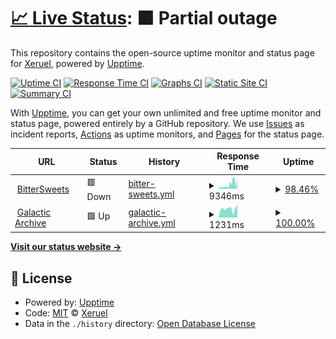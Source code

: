 # [📈 Live Status](https://xeruel.github.io/upptime): <!--live status--> **🟧 Partial outage**

This repository contains the open-source uptime monitor and status page for [Xeruel](https://bittersweets.kr/), powered by [Upptime](https://github.com/upptime/upptime).

[![Uptime CI](https://github.com/xeruel/upptime/workflows/Uptime%20CI/badge.svg)](https://github.com/xeruel/upptime/actions?query=workflow%3A%22Uptime+CI%22)
[![Response Time CI](https://github.com/xeruel/upptime/workflows/Response%20Time%20CI/badge.svg)](https://github.com/xeruel/upptime/actions?query=workflow%3A%22Response+Time+CI%22)
[![Graphs CI](https://github.com/xeruel/upptime/workflows/Graphs%20CI/badge.svg)](https://github.com/xeruel/upptime/actions?query=workflow%3A%22Graphs+CI%22)
[![Static Site CI](https://github.com/xeruel/upptime/workflows/Static%20Site%20CI/badge.svg)](https://github.com/xeruel/upptime/actions?query=workflow%3A%22Static+Site+CI%22)
[![Summary CI](https://github.com/xeruel/upptime/workflows/Summary%20CI/badge.svg)](https://github.com/xeruel/upptime/actions?query=workflow%3A%22Summary+CI%22)

With [Upptime](https://upptime.js.org), you can get your own unlimited and free uptime monitor and status page, powered entirely by a GitHub repository. We use [Issues](https://github.com/xeruel/upptime/issues) as incident reports, [Actions](https://github.com/xeruel/upptime/actions) as uptime monitors, and [Pages](https://xeruel.github.io/upptime) for the status page.

<!--start: status pages-->
<!-- This summary is generated by Upptime (https://github.com/upptime/upptime) -->
<!-- Do not edit this manually, your changes will be overwritten -->
<!-- prettier-ignore -->
| URL | Status | History | Response Time | Uptime |
| --- | ------ | ------- | ------------- | ------ |
| <img alt="" src="https://icons.duckduckgo.com/ip3/bittersweets.kr.ico" height="13"> [BitterSweets](https://bittersweets.kr/) | 🟥 Down | [bitter-sweets.yml](https://github.com/xeruel/upptime/commits/HEAD/history/bitter-sweets.yml) | <details><summary><img alt="Response time graph" src="./graphs/bitter-sweets/response-time-week.png" height="20"> 9346ms</summary><br><a href="https://uptime.bittersweets.kr/history/bitter-sweets"><img alt="Response time 3397" src="https://img.shields.io/endpoint?url=https%3A%2F%2Fraw.githubusercontent.com%2Fxeruel%2Fupptime%2FHEAD%2Fapi%2Fbitter-sweets%2Fresponse-time.json"></a><br><a href="https://uptime.bittersweets.kr/history/bitter-sweets"><img alt="24-hour response time 13728" src="https://img.shields.io/endpoint?url=https%3A%2F%2Fraw.githubusercontent.com%2Fxeruel%2Fupptime%2FHEAD%2Fapi%2Fbitter-sweets%2Fresponse-time-day.json"></a><br><a href="https://uptime.bittersweets.kr/history/bitter-sweets"><img alt="7-day response time 9346" src="https://img.shields.io/endpoint?url=https%3A%2F%2Fraw.githubusercontent.com%2Fxeruel%2Fupptime%2FHEAD%2Fapi%2Fbitter-sweets%2Fresponse-time-week.json"></a><br><a href="https://uptime.bittersweets.kr/history/bitter-sweets"><img alt="30-day response time 5373" src="https://img.shields.io/endpoint?url=https%3A%2F%2Fraw.githubusercontent.com%2Fxeruel%2Fupptime%2FHEAD%2Fapi%2Fbitter-sweets%2Fresponse-time-month.json"></a><br><a href="https://uptime.bittersweets.kr/history/bitter-sweets"><img alt="1-year response time 3397" src="https://img.shields.io/endpoint?url=https%3A%2F%2Fraw.githubusercontent.com%2Fxeruel%2Fupptime%2FHEAD%2Fapi%2Fbitter-sweets%2Fresponse-time-year.json"></a></details> | <details><summary><a href="https://uptime.bittersweets.kr/history/bitter-sweets">98.46%</a></summary><a href="https://uptime.bittersweets.kr/history/bitter-sweets"><img alt="All-time uptime 99.32%" src="https://img.shields.io/endpoint?url=https%3A%2F%2Fraw.githubusercontent.com%2Fxeruel%2Fupptime%2FHEAD%2Fapi%2Fbitter-sweets%2Fuptime.json"></a><br><a href="https://uptime.bittersweets.kr/history/bitter-sweets"><img alt="24-hour uptime 89.19%" src="https://img.shields.io/endpoint?url=https%3A%2F%2Fraw.githubusercontent.com%2Fxeruel%2Fupptime%2FHEAD%2Fapi%2Fbitter-sweets%2Fuptime-day.json"></a><br><a href="https://uptime.bittersweets.kr/history/bitter-sweets"><img alt="7-day uptime 98.46%" src="https://img.shields.io/endpoint?url=https%3A%2F%2Fraw.githubusercontent.com%2Fxeruel%2Fupptime%2FHEAD%2Fapi%2Fbitter-sweets%2Fuptime-week.json"></a><br><a href="https://uptime.bittersweets.kr/history/bitter-sweets"><img alt="30-day uptime 99.42%" src="https://img.shields.io/endpoint?url=https%3A%2F%2Fraw.githubusercontent.com%2Fxeruel%2Fupptime%2FHEAD%2Fapi%2Fbitter-sweets%2Fuptime-month.json"></a><br><a href="https://uptime.bittersweets.kr/history/bitter-sweets"><img alt="1-year uptime 99.32%" src="https://img.shields.io/endpoint?url=https%3A%2F%2Fraw.githubusercontent.com%2Fxeruel%2Fupptime%2FHEAD%2Fapi%2Fbitter-sweets%2Fuptime-year.json"></a></details>
| <img alt="" src="https://icons.duckduckgo.com/ip3/galactic.bittersweets.kr.ico" height="13"> [Galactic Archive](https://galactic.bittersweets.kr/) | 🟩 Up | [galactic-archive.yml](https://github.com/xeruel/upptime/commits/HEAD/history/galactic-archive.yml) | <details><summary><img alt="Response time graph" src="./graphs/galactic-archive/response-time-week.png" height="20"> 1231ms</summary><br><a href="https://uptime.bittersweets.kr/history/galactic-archive"><img alt="Response time 1467" src="https://img.shields.io/endpoint?url=https%3A%2F%2Fraw.githubusercontent.com%2Fxeruel%2Fupptime%2FHEAD%2Fapi%2Fgalactic-archive%2Fresponse-time.json"></a><br><a href="https://uptime.bittersweets.kr/history/galactic-archive"><img alt="24-hour response time 1148" src="https://img.shields.io/endpoint?url=https%3A%2F%2Fraw.githubusercontent.com%2Fxeruel%2Fupptime%2FHEAD%2Fapi%2Fgalactic-archive%2Fresponse-time-day.json"></a><br><a href="https://uptime.bittersweets.kr/history/galactic-archive"><img alt="7-day response time 1231" src="https://img.shields.io/endpoint?url=https%3A%2F%2Fraw.githubusercontent.com%2Fxeruel%2Fupptime%2FHEAD%2Fapi%2Fgalactic-archive%2Fresponse-time-week.json"></a><br><a href="https://uptime.bittersweets.kr/history/galactic-archive"><img alt="30-day response time 1384" src="https://img.shields.io/endpoint?url=https%3A%2F%2Fraw.githubusercontent.com%2Fxeruel%2Fupptime%2FHEAD%2Fapi%2Fgalactic-archive%2Fresponse-time-month.json"></a><br><a href="https://uptime.bittersweets.kr/history/galactic-archive"><img alt="1-year response time 1467" src="https://img.shields.io/endpoint?url=https%3A%2F%2Fraw.githubusercontent.com%2Fxeruel%2Fupptime%2FHEAD%2Fapi%2Fgalactic-archive%2Fresponse-time-year.json"></a></details> | <details><summary><a href="https://uptime.bittersweets.kr/history/galactic-archive">100.00%</a></summary><a href="https://uptime.bittersweets.kr/history/galactic-archive"><img alt="All-time uptime 99.72%" src="https://img.shields.io/endpoint?url=https%3A%2F%2Fraw.githubusercontent.com%2Fxeruel%2Fupptime%2FHEAD%2Fapi%2Fgalactic-archive%2Fuptime.json"></a><br><a href="https://uptime.bittersweets.kr/history/galactic-archive"><img alt="24-hour uptime 100.00%" src="https://img.shields.io/endpoint?url=https%3A%2F%2Fraw.githubusercontent.com%2Fxeruel%2Fupptime%2FHEAD%2Fapi%2Fgalactic-archive%2Fuptime-day.json"></a><br><a href="https://uptime.bittersweets.kr/history/galactic-archive"><img alt="7-day uptime 100.00%" src="https://img.shields.io/endpoint?url=https%3A%2F%2Fraw.githubusercontent.com%2Fxeruel%2Fupptime%2FHEAD%2Fapi%2Fgalactic-archive%2Fuptime-week.json"></a><br><a href="https://uptime.bittersweets.kr/history/galactic-archive"><img alt="30-day uptime 99.65%" src="https://img.shields.io/endpoint?url=https%3A%2F%2Fraw.githubusercontent.com%2Fxeruel%2Fupptime%2FHEAD%2Fapi%2Fgalactic-archive%2Fuptime-month.json"></a><br><a href="https://uptime.bittersweets.kr/history/galactic-archive"><img alt="1-year uptime 99.72%" src="https://img.shields.io/endpoint?url=https%3A%2F%2Fraw.githubusercontent.com%2Fxeruel%2Fupptime%2FHEAD%2Fapi%2Fgalactic-archive%2Fuptime-year.json"></a></details>

<!--end: status pages-->

[**Visit our status website →**](https://xeruel.github.io/upptime)

## 📄 License

- Powered by: [Upptime](https://github.com/upptime/upptime)
- Code: [MIT](./LICENSE) © [Xeruel](https://bittersweets.kr/)
- Data in the `./history` directory: [Open Database License](https://opendatacommons.org/licenses/odbl/1-0/)
